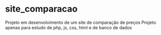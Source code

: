 # site_comparacao
Projeto em desenvolvimento de um site de comparação de preços
Projeto apenas para estudo de php, js, css, html e de banco de dados 
